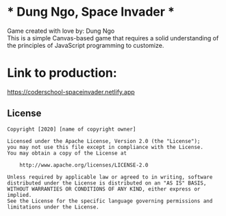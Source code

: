 # * Dung Ngo, Space Invader *

Game created with love by: Dung Ngo <br>
This is a simple Canvas-based game that requires a solid understanding of the principles of JavaScript programming to customize. 

# Link to production: 
https://coderschool-spaceinvader.netlify.app

## License

    Copyright [2020] [name of copyright owner]

    Licensed under the Apache License, Version 2.0 (the "License");
    you may not use this file except in compliance with the License.
    You may obtain a copy of the License at

        http://www.apache.org/licenses/LICENSE-2.0

    Unless required by applicable law or agreed to in writing, software
    distributed under the License is distributed on an "AS IS" BASIS,
    WITHOUT WARRANTIES OR CONDITIONS OF ANY KIND, either express or implied.
    See the License for the specific language governing permissions and
    limitations under the License.
